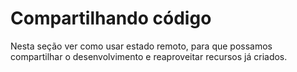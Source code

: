 # Compartilhando código

Nesta seção ver como usar estado remoto, para que possamos compartilhar o desenvolvimento e reaproveitar recursos já criados. 
